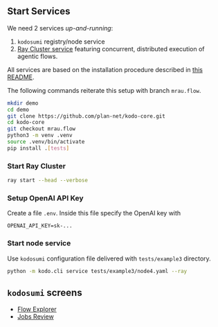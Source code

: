## Start Services

We need 2 services _up-and-running_:

1. `kodosumi` registry/node service
2. [Ray Cluster service](https://ray.io) featuring concurrent, distributed execution of agentic flows.

All services are based on the installation procedure described in [this README](../../README.md).

The following commands reiterate this setup with branch `mrau.flow`.

```bash
mkdir demo
cd demo
git clone https://github.com/plan-net/kodo-core.git
cd kodo-core
git checkout mrau.flow
python3 -m venv .venv
source .venv/bin/activate
pip install .[tests]
```

### Start Ray Cluster

```bash
ray start --head --verbose
```

### Setup OpenAI API Key

Create a file `.env`. Inside this file specify the OpenAI key with

```
OPENAI_API_KEY=sk-...
```

### Start node service

Use `kodosumi` configuration file delivered with `tests/example3` directory.

```bash
python -m kodo.cli service tests/example3/node4.yaml --ray
```

## `kodosumi` screens

* [Flow Explorer](http://localhost:3371/flows)
* [Jobs Review](http://localhost:3371/flow)
